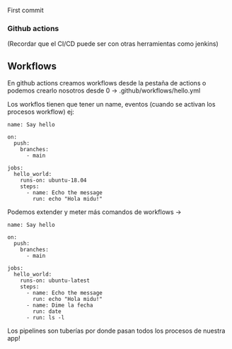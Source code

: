 First commit
### Github actions
(Recordar que el CI/CD puede ser con otras herramientas como jenkins)

## Workflows

En github actions creamos workflows desde la pestaña de actions o podemos crearlo nosotros desde 0 -> .github/workflows/hello.yml

Los workflos tienen que tener un name, eventos (cuando se activan los procesos workflow) ej:
```
name: Say hello

on:
  push:
    branches:
      - main

jobs:
  hello_world:
    runs-on: ubuntu-18.04
    steps:
      - name: Echo the message
        run: echo "Hola midu!"
```

Podemos extender y meter más comandos de workflows ->
```
name: Say hello

on:
  push:
    branches:
      - main

jobs:
  hello_world:
    runs-on: ubuntu-latest
    steps:
      - name: Echo the message
        run: echo "Hola midu!"
      - name: Dime la fecha
        run: date
      - run: ls -l
```


Los pipelines son tuberías por donde pasan todos los procesos de nuestra app!